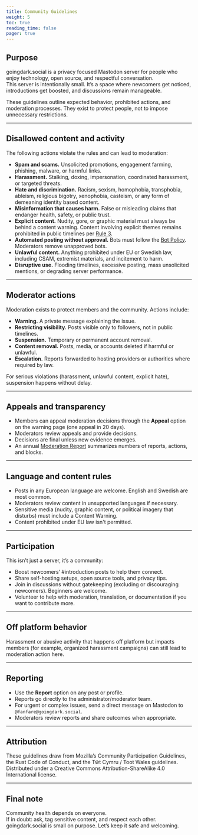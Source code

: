 ```yaml
---
title: Community Guidelines
weight: 5
toc: true
reading_time: false
pager: true
---
```


## Purpose

goingdark.social is a privacy focused Mastodon server for people who enjoy technology, open source, and respectful conversation.  
This server is intentionally small. It’s a space where newcomers get noticed, introductions get boosted, and discussions remain manageable.  

These guidelines outline expected behavior, prohibited actions, and moderation processes. They exist to protect people, not to impose unnecessary restrictions.  

---

## Disallowed content and activity

The following actions violate the rules and can lead to moderation:

- **Spam and scams.** Unsolicited promotions, engagement farming, phishing, malware, or harmful links.  
- **Harassment.** Stalking, doxing, impersonation, coordinated harassment, or targeted threats.  
- **Hate and discrimination.** Racism, sexism, homophobia, transphobia, ableism, religious bigotry, xenophobia, casteism, or any form of demeaning identity based content.  
- **Misinformation that causes harm.** False or misleading claims that endanger health, safety, or public trust.  
- **Explicit content.** Nudity, gore, or graphic material must always be behind a content warning. Content involving explicit themes remains prohibited in public timelines per [Rule 3](/docs/policies/rules/03_keep-it-clean/).  
- **Automated posting without approval.** Bots must follow the [Bot Policy](/docs/policies/rules/bots/). Moderators remove unapproved bots.  
- **Unlawful content.** Anything prohibited under EU or Swedish law, including CSAM, extremist materials, and incitement to harm.  
- **Disruptive use.** Flooding timelines, excessive posting, mass unsolicited mentions, or degrading server performance.  

---

## Moderator actions

Moderation exists to protect members and the community. Actions include:

- **Warning.** A private message explaining the issue.  
- **Restricting visibility.** Posts visible only to followers, not in public timelines.  
- **Suspension.** Temporary or permanent account removal.  
- **Content removal.** Posts, media, or accounts deleted if harmful or unlawful.  
- **Escalation.** Reports forwarded to hosting providers or authorities where required by law.  

For serious violations (harassment, unlawful content, explicit hate), suspension happens without delay.  

---

## Appeals and transparency

- Members can appeal moderation decisions through the **Appeal** option on the warning page (one appeal in 20 days).  
- Moderators review appeals and provide decisions.  
- Decisions are final unless new evidence emerges.  
- An annual [Moderation Report](/docs/policies/moderation-report/) summarizes numbers of reports, actions, and blocks.  

---

## Language and content rules

- Posts in any European language are welcome. English and Swedish are most common.  
- Moderators review content in unsupported languages if necessary.  
- Sensitive media (nudity, graphic content, or political imagery that disturbs) must include a Content Warning.  
- Content prohibited under EU law isn't permitted.  

---

## Participation

This isn’t just a server, it’s a community:  

- Boost newcomers’ #introduction posts to help them connect.  
- Share self-hosting setups, open source tools, and privacy tips.  
- Join in discussions without gatekeeping (excluding or discouraging newcomers). Beginners are welcome.  
- Volunteer to help with moderation, translation, or documentation if you want to contribute more.  

---

## Off platform behavior

Harassment or abusive activity that happens off platform but impacts members (for example, organized harassment campaigns) can still lead to moderation action here.  

---

## Reporting

- Use the **Report** option on any post or profile.
- Reports go directly to the administrator/moderator team.
- For urgent or complex issues, send a direct message on Mastodon to `@fanfare@goingdark.social`.
- Moderators review reports and share outcomes when appropriate.

---

## Attribution

These guidelines draw from Mozilla’s Community Participation Guidelines, the Rust Code of Conduct, and the Tŵt Cymru / Toot Wales guidelines.  
Distributed under a Creative Commons Attribution-ShareAlike 4.0 International license.  

---

## Final note

Community health depends on everyone.  
If in doubt: ask, tag sensitive content, and respect each other.  
goingdark.social is small on purpose. Let’s keep it safe and welcoming.
